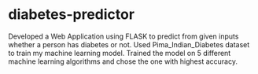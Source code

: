 # diabetes-predictor

Developed a Web Application using FLASK to predict from given inputs whether a person has diabetes or not.
Used Pima_Indian_Diabetes dataset to train my machine learning model.
Trained the model on 5 different machine learning algorithms and chose the one with highest accuracy.
